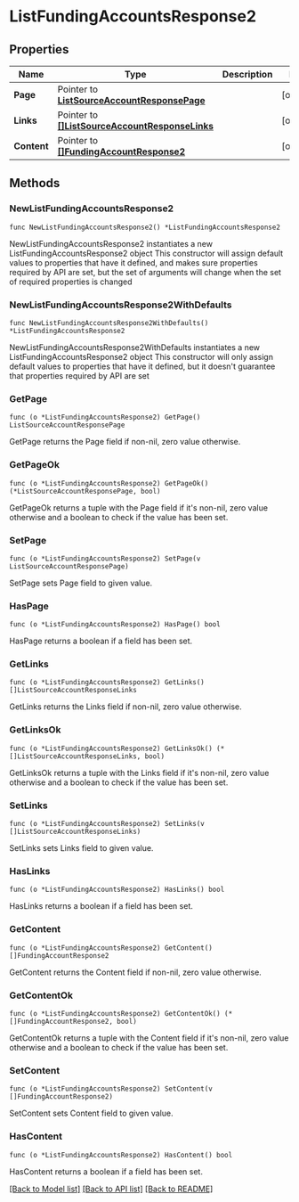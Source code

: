 # ListFundingAccountsResponse2

## Properties

Name | Type | Description | Notes
------------ | ------------- | ------------- | -------------
**Page** | Pointer to [**ListSourceAccountResponsePage**](ListSourceAccountResponse_page.md) |  | [optional] 
**Links** | Pointer to [**[]ListSourceAccountResponseLinks**](ListSourceAccountResponse_links.md) |  | [optional] 
**Content** | Pointer to [**[]FundingAccountResponse2**](FundingAccountResponse_2.md) |  | [optional] 

## Methods

### NewListFundingAccountsResponse2

`func NewListFundingAccountsResponse2() *ListFundingAccountsResponse2`

NewListFundingAccountsResponse2 instantiates a new ListFundingAccountsResponse2 object
This constructor will assign default values to properties that have it defined,
and makes sure properties required by API are set, but the set of arguments
will change when the set of required properties is changed

### NewListFundingAccountsResponse2WithDefaults

`func NewListFundingAccountsResponse2WithDefaults() *ListFundingAccountsResponse2`

NewListFundingAccountsResponse2WithDefaults instantiates a new ListFundingAccountsResponse2 object
This constructor will only assign default values to properties that have it defined,
but it doesn't guarantee that properties required by API are set

### GetPage

`func (o *ListFundingAccountsResponse2) GetPage() ListSourceAccountResponsePage`

GetPage returns the Page field if non-nil, zero value otherwise.

### GetPageOk

`func (o *ListFundingAccountsResponse2) GetPageOk() (*ListSourceAccountResponsePage, bool)`

GetPageOk returns a tuple with the Page field if it's non-nil, zero value otherwise
and a boolean to check if the value has been set.

### SetPage

`func (o *ListFundingAccountsResponse2) SetPage(v ListSourceAccountResponsePage)`

SetPage sets Page field to given value.

### HasPage

`func (o *ListFundingAccountsResponse2) HasPage() bool`

HasPage returns a boolean if a field has been set.

### GetLinks

`func (o *ListFundingAccountsResponse2) GetLinks() []ListSourceAccountResponseLinks`

GetLinks returns the Links field if non-nil, zero value otherwise.

### GetLinksOk

`func (o *ListFundingAccountsResponse2) GetLinksOk() (*[]ListSourceAccountResponseLinks, bool)`

GetLinksOk returns a tuple with the Links field if it's non-nil, zero value otherwise
and a boolean to check if the value has been set.

### SetLinks

`func (o *ListFundingAccountsResponse2) SetLinks(v []ListSourceAccountResponseLinks)`

SetLinks sets Links field to given value.

### HasLinks

`func (o *ListFundingAccountsResponse2) HasLinks() bool`

HasLinks returns a boolean if a field has been set.

### GetContent

`func (o *ListFundingAccountsResponse2) GetContent() []FundingAccountResponse2`

GetContent returns the Content field if non-nil, zero value otherwise.

### GetContentOk

`func (o *ListFundingAccountsResponse2) GetContentOk() (*[]FundingAccountResponse2, bool)`

GetContentOk returns a tuple with the Content field if it's non-nil, zero value otherwise
and a boolean to check if the value has been set.

### SetContent

`func (o *ListFundingAccountsResponse2) SetContent(v []FundingAccountResponse2)`

SetContent sets Content field to given value.

### HasContent

`func (o *ListFundingAccountsResponse2) HasContent() bool`

HasContent returns a boolean if a field has been set.


[[Back to Model list]](../README.md#documentation-for-models) [[Back to API list]](../README.md#documentation-for-api-endpoints) [[Back to README]](../README.md)


